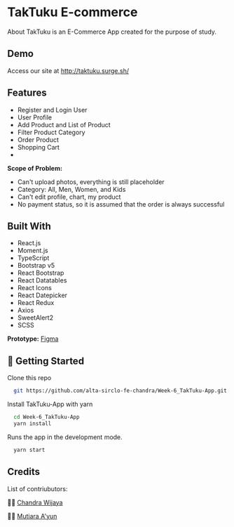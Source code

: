 # TakTuku E-commerce

About TakTuku is an E-Commerce App created for the purpose of study.

## Demo

Access our site at http://taktuku.surge.sh/

## Features

- Register and Login User
- User Profile
- Add Product and List of Product
- Filter Product Category
- Order Product
- Shopping Cart
- 
**Scope of Problem:**
- Can't upload photos, everything is still placeholder
- Category: All, Men, Women, and Kids
- Can't edit profile, chart, my product
- No payment status, so it is assumed that the order is always successful


## Built With

- React.js
- Moment.js
- TypeScript
- Bootstrap v5
- React Bootstrap
- React Datatables
- React Icons
- React Datepicker
- React Redux
- Axios
- SweetAlert2
- SCSS

**Prototype:** [Figma](https://www.figma.com/file/apXlAAgloIs3ihTNragJEy/E-Commerce-TakTuku-Sirclo?node-id=0%3A1)

## 🚀 Getting Started

Clone this repo

```bash
  git https://github.com/alta-sirclo-fe-chandra/Week-6_TakTuku-App.git

```

Install TakTuku-App with yarn

```bash
  cd Week-6_TakTuku-App
  yarn install
```

Runs the app in the development mode.

```bash
  yarn start
```

## Credits

List of contriubutors:

👨‍💻 [Chandra Wijaya](https://github.com/atta89)

👩‍💻 [Mutiara A'yun](https://github.com/mayun19)
